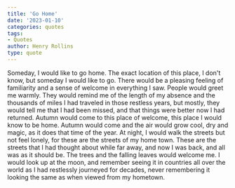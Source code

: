 ```yaml
---
title: 'Go Home'
date: '2023-01-10'
categories: quotes
tags:
- Quotes
author: Henry Rollins
type: quote
---
```


Someday, I would like to go home. The exact location of this place, I don't know, but someday I would like to go. There would be a pleasing feeling of familiarity and a sense of welcome in everything I saw. People would greet me warmly. They would remind me of the length of my absence and the thousands of miles I had traveled in those restless years, but mostly, they would tell me that I had been missed, and that things were better now I had returned. Autumn would come to this place of welcome, this place I would know to be home. Autumn would come and the air would grow cool, dry and magic, as it does that time of the year. At night, I would walk the streets but not feel lonely, for these are the streets of my home town. These are the streets that I had thought about while far away, and now I was back, and all was as it should be. The trees and the falling leaves would welcome me. I would look up at the moon, and remember seeing it in countries all over the world as I had restlessly journeyed for decades, never remembering it looking the same as when viewed from my hometown.
